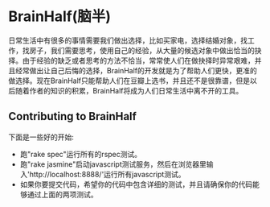 # BrainHalf(脑半)

 日常生活中有很多的事情需要我们做出选择，比如买家电，选择结婚对象，找工作，找房子，我们需要思考，使用自己的经验，从大量的候选对象中做出恰当的抉择。由于经验的缺乏或者思考的方法不恰当，常常使人们在做抉择时异常艰难，并且经常做出让自己后悔的选择，BrainHalf的开发就是为了帮助人们更快，更准的做选择。现在BrainHalf只能帮助人们在豆瓣上选书，并且还不是很靠谱，但是以后随着作者的知识的积累，BrainHalf将成为人们日常生活中离不开的工具。

## Contributing to BrainHalf

下面是一些好的开始:

- 跑"rake spec"运行所有的rspec测试。
- 跑"rake jasmine"启动javascript测试服务，然后在浏览器里输入'http://localhost:8888/'运行所有javascript测试。
- 如果你要提交代码，希望你的代码中包含详细的测试，并且请确保你的代码能够通过上面的两项测试。


